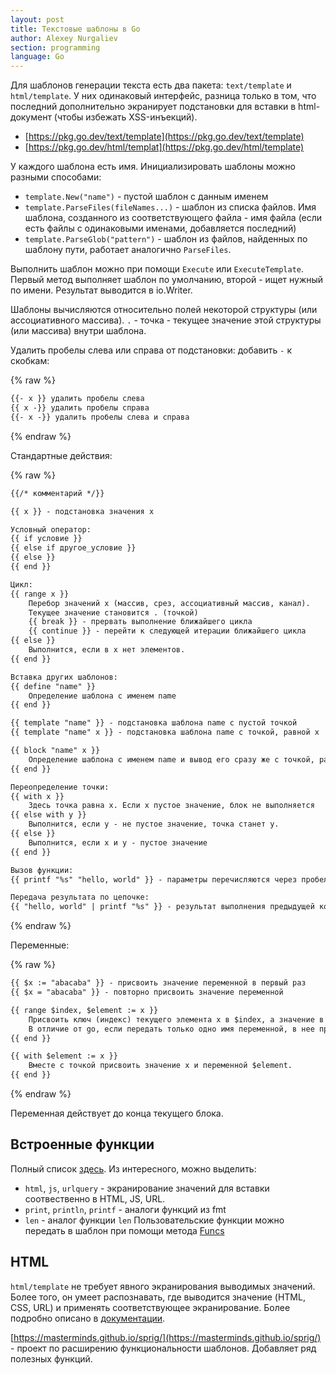 ```yaml
---
layout: post
title: Текстовые шаблоны в Go
author: Alexey Nurgaliev
section: programming
language: Go
---
```


Для шаблонов генерации текста есть два пакета: `text/template` и `html/template`. У них одинаковый интерфейс, разница только в том, что последний дополнительно экранирует подстановки для вставки в html-документ (чтобы избежать XSS-инъекций).

+ [https://pkg.go.dev/text/template](https://pkg.go.dev/text/template)
+ [https://pkg.go.dev/html/templat](https://pkg.go.dev/html/template)

У каждого шаблона есть имя. Инициализировать шаблоны можно разными способами:

+ `template.New("name")` - пустой шаблон с данным именем
+ `template.ParseFiles(fileNames...)` - шаблон из списка файлов. Имя шаблона, созданного из соответствующего файла - имя файла (если есть файлы с одинаковыми именами, добавляется последний)
+ `template.ParseGlob("pattern")` - шаблон из файлов, найденных по шаблону пути, работает аналогично `ParseFiles`.

Выполнить шаблон можно при помощи `Execute` или `ExecuteTemplate`. Первый метод выполняет шаблон по умолчанию, второй - ищет нужный по имени. Результат выводится в io.Writer.

Шаблоны вычисляются относительно полей некоторой структуры (или ассоциативного массива). `.` - точка - текущее значение этой структуры (или массива) внутри шаблона.

Удалить пробелы слева или справа от подстановки: добавить `-` к скобкам:

{% raw %}
```html
{{- x }} удалить пробелы слева
{{ x -}} удалить пробелы справа
{{- x -}} удалить пробелы слева и справа
```
{% endraw %}

Стандартные действия:

{% raw %}
```html
{{/* комментарий */}}

{{ x }} - подстановка значения х

Условный оператор:
{{ if условие }}
{{ else if другое_условие }}
{{ else }}
{{ end }}

Цикл:
{{ range x }}
    Перебор значений х (массив, срез, ассоциативный массив, канал).
    Текущее значение становится . (точкой)
    {{ break }} - прервать выполнение ближайшего цикла
    {{ continue }} - перейти к следующей итерации ближайшего цикла
{{ else }}
    Выполнится, если в х нет элементов.
{{ end }}

Вставка других шаблонов:
{{ define "name" }}
    Определение шаблона с именем name
{{ end }}

{{ template "name" }} - подстановка шаблона name с пустой точкой
{{ template "name" x }} - подстановка шаблона name с точкой, равной х

{{ block "name" x }}
    Определение шаблона с именем name и вывод его сразу же с точкой, равной х
{{ end }}

Переопределение точки:
{{ with x }}
    Здесь точка равна x. Если х пустое значение, блок не выполняется
{{ else with y }}
    Выполнится, если y - не пустое значение, точка станет y.
{{ else }}
    Выполнится, если х и у - пустое значение
{{ end }}

Вызов функции:
{{ printf "%s" "hello, world" }} - параметры перечисляются через пробел

Передача результата по цепочке:
{{ "hello, world" | printf "%s" }} - результат выполнения предыдущей коменды подставится последним аргументом.
```
{% endraw %}

Переменные:

{% raw %}
```html
{{ $x := "abacaba" }} - присвоить значение переменной в первый раз
{{ $x = "abacaba" }} - повторно присвоить значение переменной

{{ range $index, $element := x }}
    Присвоить ключ (индекс) текущего элемента x в $index, а значение в $element.
    В отличие от go, если передать только одно имя переменной, в нее присвоится значение, а не индекс.
{{ end }}

{{ with $element := x }}
    Вместе с точкой присвоить значение х и переменной $element.
{{ end }}
```
{% endraw %}

Переменная действует до конца текущего блока.

## Встроенные функции

Полный список [здесь](https://pkg.go.dev/text/template#hdr-Functions).
Из интересного, можно выделить:

+ `html`, `js`, `urlquery` - экранирование значений для вставки соотвественно в HTML, JS, URL.
+ `print`, `println`, `printf` - аналоги функций из fmt
+ `len` - аналог функции `len`
Пользовательские функции можно передать в шаблон при помощи метода [Funcs](https://pkg.go.dev/text/template#Template.Funcs)

## HTML

`html/template` не требует явного экранирования выводимых значений. Более того, он умеет распознавать, где выводится значение (HTML, CSS, URL) и применять соответствующее экранирование. Более подробно описано в [документации](https://pkg.go.dev/html/template#hdr-Contexts-1).

[https://masterminds.github.io/sprig/](https://masterminds.github.io/sprig/) - проект по расширению функциональности шаблонов. Добавляет ряд полезных функций.
